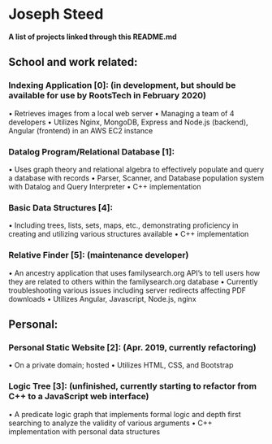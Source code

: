 # Joseph Steed
**A list of projects linked through this README.md**


## School and work related:
### Indexing Application [0]: (in development, but should be available for use by RootsTech in February 2020) 
 • Retrieves images from a local web server
 • Managing a team of 4 developers
 • Utilizes Nginx, MongoDB, Express and Node.js (backend), Angular (frontend) in an AWS EC2 instance 
### Datalog Program/Relational Database [1]: 
 • Uses graph theory and relational algebra to effectively populate and query a database with records
 • Parser, Scanner, and Database population system with Datalog and Query Interpreter
 • C++ implementation
### Basic Data Structures [4]: 
 • Including trees, lists, sets, maps, etc., demonstrating proficiency in creating and utilizing various structures available
 • C++ implementation 
### Relative Finder [5]: (maintenance developer)
 • An ancestry application that uses familysearch.org API’s to tell users how they are related to others within the familysearch.org database
 • Currently troubleshooting various issues including server redirects affecting PDF downloads
 • Utilizes Angular, Javascript, Node.js, nginx

## Personal:
### Personal Static Website [2]: (Apr. 2019, currently refactoring) 
 • On a private domain; hosted
 • Utilizes HTML, CSS, and Bootstrap
### Logic Tree [3]: (unfinished, currently starting to refactor from C++ to a JavaScript web interface)
 • A predicate logic graph that implements formal logic and depth first searching to analyze the validity of various arguments 
 • C++ implementation with personal data structures


